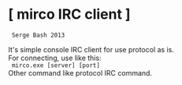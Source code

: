 #  [ mirco IRC client ]

	 Serge Bash 2013 


  It's simple console IRC client for use protocol as is.<br>
  For connecting, use like this:<br>
  <code> mirco.exe [server] [port] </code> <br>
  Other command like protocol IRC command.<br>
